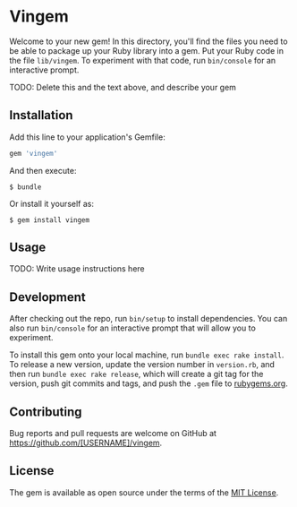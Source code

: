 # Vingem

Welcome to your new gem! In this directory, you'll find the files you need to be able to package up your Ruby library into a gem. Put your Ruby code in the file `lib/vingem`. To experiment with that code, run `bin/console` for an interactive prompt.

TODO: Delete this and the text above, and describe your gem

## Installation

Add this line to your application's Gemfile:

```ruby
gem 'vingem'
```

And then execute:

    $ bundle

Or install it yourself as:

    $ gem install vingem

## Usage

TODO: Write usage instructions here

## Development

After checking out the repo, run `bin/setup` to install dependencies. You can also run `bin/console` for an interactive prompt that will allow you to experiment.

To install this gem onto your local machine, run `bundle exec rake install`. To release a new version, update the version number in `version.rb`, and then run `bundle exec rake release`, which will create a git tag for the version, push git commits and tags, and push the `.gem` file to [rubygems.org](https://rubygems.org).

## Contributing

Bug reports and pull requests are welcome on GitHub at https://github.com/[USERNAME]/vingem.


## License

The gem is available as open source under the terms of the [MIT License](http://opensource.org/licenses/MIT).


